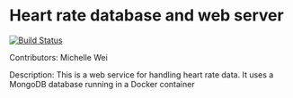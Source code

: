 # Heart rate database and web server

[![Build Status](https://travis-ci.org/michellewei04/heart_rate_databases_introduction.svg?branch=master)](https://travis-ci.org/michellewei04/heart_rate_databases_introduction)

Contributors: Michelle Wei

Description: This is a web service for handling heart rate data. It uses a MongoDB database running in a Docker container
